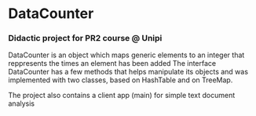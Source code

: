 # DataCounter
### Didactic project for PR2 course @ Unipi

DataCounter is an object which maps generic elements to an integer that reppresents the times an element has been added
The interface DataCounter has a few methods that helps manipulate its objects and was implemented with two classes, based on HashTable and on TreeMap.

The project also contains a client app (main) for simple text document analysis


